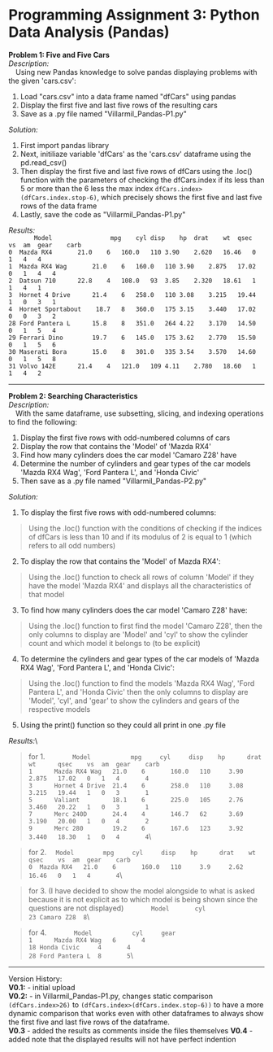 # Programming Assignment 3: Python Data Analysis (Pandas)

**Problem 1: Five and Five Cars**\
*Description:*\
&emsp;Using new Pandas knowledge to solve pandas displaying problems with the given 'cars.csv':
1. Load "cars.csv" into a data frame named "dfCars" using pandas
2. Display the first five and last five rows of the resulting cars
3. Save as a .py file named "Villarmil_Pandas-P1.py"

*Solution:*
  1. First import pandas library
  2. Next, initiliaze variable 'dfCars' as the 'cars.csv' dataframe using the pd.read_csv()
  3. Then display the first five and last five rows of dfCars using the .loc() function with the parameters of checking the dfCars.index if its less than 5 or more than the 6 less the max index `dfCars.index>(dfCars.index.stop-6)`, which precisely shows the first five and last five rows of the data frame
  4. Lastly, save the code as "Villarmil_Pandas-P1.py"

*Results:*\
`       Model                mpg	cyl	disp	hp	drat	wt	qsec	vs	am	gear	carb`\
`0	Mazda RX4	    21.0	6	160.0	110	3.90	2.620	16.46	0	1	4	4`\
`1	Mazda RX4 Wag	    21.0	6	160.0	110	3.90	2.875	17.02	0	1	4	4`\
`2	Datsun 710	    22.8	4	108.0	93	3.85	2.320	18.61	1	1	4	1`\
`3	Hornet 4 Drive	    21.4	6	258.0	110	3.08	3.215	19.44	1	0	3	1`\
`4	Hornet Sportabout    18.7	8	360.0	175	3.15	3.440	17.02	0	0	3	2`\
`28	Ford Pantera L	    15.8	8	351.0	264	4.22	3.170	14.50	0	1	5	4`\
`29	Ferrari Dino	    19.7	6	145.0	175	3.62	2.770	15.50	0	1	5	6`\
`30	Maserati Bora	    15.0	8	301.0	335	3.54	3.570	14.60	0	1	5	8`\
`31	Volvo 142E	    21.4	4	121.0	109	4.11	2.780	18.60	1	1	4	2`

** **
  
**Problem 2: Searching Characteristics**\
*Description:*\
&emsp;With the same dataframe, use subsetting, slicing, and indexing operations to find the following:
1. Display the first five rows with odd-numbered columns of cars
2. Display the row that contains the 'Model' of 'Mazda RX4'
3. Find how many cylinders does the car model 'Camaro Z28' have
4. Determine the number of cylinders and gear types of the car models 'Mazda RX4 Wag', 'Ford Pantera L', and 'Honda Civic'
5. Then save as a .py file named "Villarmil_Pandas-P2.py"

*Solution:*
1. To display the first five rows with odd-numbered columns:
>Using the .loc() function with the conditions of checking if the indices of dfCars is less than 10 and if its modulus of 2 is equal to 1 (which refers to all odd numbers)
2. To display the row that contains the 'Model' of Mazda RX4':
>Using the .loc() function to check all rows of column 'Model' if they have the model 'Mazda RX4' and displays all the characteristics of that model
3. To find how many cylinders does the car model 'Camaro Z28' have:
>Using the .loc() function to first find the model 'Camaro Z28', then the only columns to display are 'Model' and 'cyl' to show the cylinder count and which model it belongs to (to be explicit)
4. To determine the cylinders and gear types of the car models of 'Mazda RX4 Wag', 'Ford Pantera L', and 'Honda Civic':
>Using the .loc() function to find the models 'Mazda RX4 Wag', 'Ford Pantera L', and 'Honda Civic' then the only columns to display are 'Model', 'cyl', and 'gear' to show the cylinders and gears of the respective models
5. Using the print() function so they could all print in one .py file


*Results:*\
>for 1.
`	    Model	        mpg	    cyl	    disp	hp	    drat	wt	    qsec	vs	am	gear	carb`\
`1	    Mazda RX4 Wag	21.0	6	    160.0	110	    3.90	2.875	17.02	0	1	4	    4`\
`3	    Hornet 4 Drive	21.4	6	    258.0	110	    3.08	3.215	19.44	1	0	3	    1`\
`5	    Valiant	        18.1	6	    225.0	105	    2.76	3.460	20.22	1	0	3	    1`\
`7	    Merc 240D	    24.4	4	    146.7	62	    3.69	3.190	20.00	1	0	4	    2`\
`9	    Merc 280	    19.2	6	    167.6	123	    3.92	3.440	18.30	1	0	4	    4`\

>for 2.
`  Model	    mpg	    cyl     disp	hp	    drat	wt	    qsec	vs	am	gear	carb`\
`0	Mazda RX4	21.0	6	    160.0	110 	3.9	    2.62	16.46	0	1	4	    4`\

>for 3. (I have decided to show the model alongside to what is asked because it is not explicit as to which model is being shown since the questions are not displayed)
`	    Model	    cyl`\
`23	Camaro Z28	8`\

>for 4.
`	    Model	        cyl     gear`\
`1	    Mazda RX4 Wag	6	    4`\
`18	Honda Civic	    4	    4`\
`28	Ford Pantera L	8	    5`\


** **

Version History:\
**V0.1:** - initial upload\
**V0.2:** - in Villarmil_Pandas-P1.py, changes static comparison `(dfCars.index>26)` to `(dfCars.index>(dfCars.index.stop-6))` to have a more dynamic comparison that works even with other dataframes to always show the first five and last five rows of the dataframe.\
**V0.3** - added the results as comments inside the files themselves
**V0.4** - added note that the displayed results will not have perfect indention

